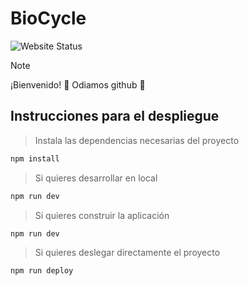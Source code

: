 # BioCycle

![Website Status](https://img.shields.io/website-up-down-green-red/https/navet21.github.io/frontcompostaje.svg)

> [!NOTE]
> ¡Bienvenido! 🥰 Odiamos github 🥰
>

## Instrucciones para el despliegue

> Instala las dependencias necesarias del proyecto
```cmd
npm install
```
> Si quieres desarrollar en local
```cmd
npm run dev
```
> Si quieres construir la aplicación
```cmd
npm run dev
```
> Si quieres deslegar directamente el proyecto
```cmd
npm run deploy
```

